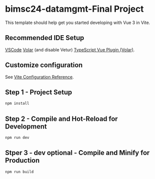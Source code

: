 # bimsc24-datamgmt-Final Project
This template should help get you started developing with Vue 3 in Vite.

## Recommended IDE Setup

[VSCode](https://code.visualstudio.com/)
[Volar](https://marketplace.visualstudio.com/items?itemName=Vue.volar) (and disable Vetur)
[TypeScript Vue Plugin (Volar)](https://marketplace.visualstudio.com/items?itemName=Vue.vscode-typescript-vue-plugin).

## Customize configuration

See [Vite Configuration Reference](https://vitejs.dev/config/).

## Step 1 - Project Setup

```sh
npm install
```

## Step 2 - Compile and Hot-Reload for Development

```sh
npm run dev
```

## Stper 3 - dev optional - Compile and Minify for Production

```sh
npm run build
```

